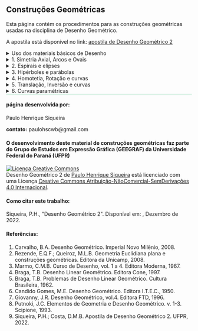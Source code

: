 <link rel="stylesheet" href="imagens/style.css">
<script type="text/x-mathjax-config">
  MathJax.Hub.Config({
    showProcessingMessages: false,
    tex2jax: { inlineMath: [['$','$'],['\\(','\\)']] }
  });
</script>
<script type="text/javascript" src="https://cdn.mathjax.org/mathjax/latest/MathJax.js?config=TeX-MML-AM_HTMLorMML"></script>

<h2 id="inicio">Construções Geométricas</h2>

<p>Esta página contém os procedimentos para as construções geométricas usadas na disciplina de Desenho Geométrico.</p>
<p>A apostila está disponível no link: <a href="basico/Apostila_DG2_2022.pdf" target="_blank">apostila de Desenho Geométrico 2</a></p>

<details><summary id="basico">Uso dos materiais básicos de Desenho</summary>
	<div class="embed-container">
		<iframe width="100%" src="https://www.youtube.com/embed/1_cC5J2Xwcw" frameborder="0" allow="accelerometer; clipboard-write; encrypted-media; gyroscope; picture-in-picture" allowfullscreen></iframe>
	</div>
	<p>Veja o passo a passo das construções básicas mostradas no vídeo:</p>
	<img src="basico/Cotadas_2020_0001.png" loading="lazy"/>
	<div class="combo"><details class="sub"><summary>&#x1f4cf; &#x1f4d0; Resolução</summary>
	<p> Vamos utilizar a régua e o compasso para resolver este exercício. Clique nos botões do passo a passo para fazer a construção na sua apostila.</p>
	  <ul class="slider">
		  <li>
			   <input type="radio" id="1" name="sl" checked>
			   <label for="1"></label>
			   <img src="basico/01_01_01.png" loading="lazy"/>
			   <figcaption>Com a ponta seca em <b>A</b>, desenhe um arco com raio maior do que a metade de <b>AB</b>.</figcaption>
		   </li>
		   <li>
			   <input type="radio" id="2" name="sl">
			   <label for="2"></label>
			   <img src="basico/01_01_02.png" loading="lazy"/>
			   <figcaption>Com a ponta seca em <b>B</b>, desenhe um arco com o mesmo raio usado no passo anterior.</figcaption>
		   </li>
		   <li>
			   <input type="radio" id="3" name="sl">
			   <label for="3"></label>
			   <img src="basico/01_01_03.png" loading="lazy"/>
			   <figcaption>Os pontos de interseção dos arcos são <b>P</b> e <b>Q</b>.</figcaption>
		   </li>
		   <li>
			   <input type="radio" id="4" name="sl">
			   <label for="4"></label>
			   <img src="basico/01_01_04.png" loading="lazy"/>
			   <figcaption>Desenhe a reta que passa pelos pontos de interseção dos arcos.</figcaption>
		   </li>
		   <li>
			   <input type="radio" id="5" name="sl">
			   <label for="5"></label>
			   <img src="basico/01_01_05.png" loading="lazy"/>
			   <figcaption>Pronto! A mediatriz do segmento <b>AB</b> está construída. Note que a figura <b>PAQB</b> é um losango e, portanto, suas diagonais são perpendiculares e se encontram no ponto médio das mesmas.</figcaption>
		   </li>
		</ul>
		<img src="basico/01_01_00.png" class="fundo" loading="lazy"/>
  </details></div>
  <p class="topop"><a href="#basico" class="topo">voltar ao topo</a></p>
  <img src="basico/Cotadas_2020_0002.png" loading="lazy"/>
  <div class="combo"><details class="sub"><summary>&#x1f4cf; &#x1f4d0; Resolução com esquadros</summary>
  <p>Podemos utilizar a régua e um dos esquadros ou a régua e o compasso para resolver este exercício. Primeiro, veja como é a construção com a régua e o esquadro de 45&deg;.</p>
  <ul class="slider">
      <li>
           <input type="radio" id="12" name="sl">
           <label for="12"></label>
           <img src="basico/02_01_01.png" loading="lazy"/>
           <figcaption>Alinhe um dos catetos do esquadro com a reta <b>r</b>.</figcaption>
       </li>
       <li>
           <input type="radio" id="13" name="sl">
           <label for="13"></label>
           <img src="basico/02_01_02.png" loading="lazy"/>
           <figcaption>Coloque a régua como apoio na hipotenusa do esquadro. A régua ficará fixa.</figcaption>
       </li>
       <li>
           <input type="radio" id="14" name="sl">
           <label for="14"></label>
           <img src="basico/02_01_03.png" loading="lazy"/>
           <figcaption>Deslize o esquadro até chegar na posição do ponto <b>P</b>. Lembre-se de não mover a régua.</figcaption>
       </li>
       <li>
           <input type="radio" id="15" name="sl">
           <label for="15"></label>
           <img src="basico/02_01_04.png" loading="lazy"/>
           <figcaption>Desenhe a reta que passa pelo ponto <b>P</b> com o cateto do esquadro.</figcaption>
       </li>
       <li>
           <input type="radio" id="16" name="sl">
           <label for="16"></label>
           <img src="basico/02_01_05.png" loading="lazy"/>
           <figcaption>Pronto! A reta paralela <b>s // r</b> está construída.</figcaption>
       </li>
    </ul>
    <img src="basico/02_01_00.png" class="fundo" loading="lazy"/>
  </details></div>
  <p class="topop"><a href="#basico" class="topo">voltar ao topo</a></p>
  <img src="basico/Cotadas_2020_0002a.png" loading="lazy"/>
  <div class="combo"><details class="sub"><summary>&#x1f4cf; &#x1f4d0; Resolução com esquadros</summary>
  <p> Vamos utilizar a régua e um dos esquadros para resolver este exercício. Clique nos botões do passo a passo para fazer a construção na sua apostila.</p>
  <ul class="slider">
      <li>
           <input type="radio" id="22" name="sl">
           <label for="22"></label>
           <img src="basico/02_02_01.png" loading="lazy"/>
           <figcaption>Alinhe um dos catetos do esquadro com a reta <b>r</b>.</figcaption>
       </li>
       <li>
           <input type="radio" id="23" name="sl">
           <label for="23"></label>
           <img src="basico/02_02_02.png" loading="lazy"/>
           <figcaption>Coloque a régua como apoio na hipotenusa do esquadro. A régua ficará fixa.</figcaption>
       </li>
       <li>
           <input type="radio" id="24" name="sl">
           <label for="24"></label>
           <img src="basico/02_02_03.png" loading="lazy"/>
           <figcaption>Deslize o esquadro até o cateto vertical chegar na posição do ponto <b>P</b>. Lembre-se de não mover a régua.</figcaption>
       </li>
       <li>
           <input type="radio" id="25" name="sl">
           <label for="25"></label>
           <img src="basico/02_02_04.png" loading="lazy"/>
           <figcaption>Desenhe a reta que passa pelo ponto <b>P</b>.</figcaption>
       </li>
       <li>
           <input type="radio" id="26" name="sl">
           <label for="26"></label>
           <img src="basico/02_02_05.png" loading="lazy"/>
           <figcaption>Pronto! A reta perpendicular <b>p</b> está construída.</figcaption>
       </li>
       <li>
           <input type="radio" id="27" name="sl">
           <label for="27"></label>
           <img src="basico/02_02_06.png" loading="lazy"/>
           <figcaption>Alinhe um dos catetos do esquadro com a reta <b>r</b>.</figcaption>
       </li>
       <li>
           <input type="radio" id="28" name="sl">
           <label for="28"></label>
           <img src="basico/02_02_07.png" loading="lazy"/>
           <figcaption>Coloque a régua como apoio na hipotenusa do esquadro. A régua ficará fixa.</figcaption>
       </li>
       <li>
           <input type="radio" id="29" name="sl">
           <label for="29"></label>
           <img src="basico/02_02_08.png" loading="lazy"/>
           <figcaption>Deslize o esquadro até o cateto vertical chegar na posição do ponto <b>P</b>. Lembre-se de não mover a régua.</figcaption>
       </li>
       <li>
           <input type="radio" id="30" name="sl">
           <label for="30"></label>
           <img src="basico/02_02_09.png" loading="lazy"/>
           <figcaption>Desenhe a reta que passa pelo ponto <b>P</b>.</figcaption>
       </li>
       <li>
           <input type="radio" id="31" name="sl">
           <label for="31"></label>
           <img src="basico/02_02_10.png" loading="lazy"/>
           <figcaption>Pronto! A reta perpendicular <b>p</b> está construída.</figcaption>
       </li>
    </ul>
    <img src="basico/02_02_00.png" class="fundo" loading="lazy"/>
  </details></div>
  <p class="topop"><a href="#basico" class="topo">voltar ao topo</a></p>
  <img src="basico/Cotadas_2020_0002b.png" loading="lazy"/>
  <div class="combo"><details class="sub"><summary>&#x1f4cf; &#x1f4d0; Resolução</summary>
  <p> Vamos utilizar a régua e o compasso para resolver este exercício. Clique nos botões do passo a passo para fazer a construção na sua apostila.</p>
  <ul class="slider">
      <li>
           <input type="radio" id="40" name="sl">
           <label for="40"></label>
           <img src="basico/02_03_01.png" loading="lazy"/>
           <figcaption>Com a ponta seca no vértice <b>O</b> do ângulo desenhe um arco obtendo os pontos <b>P</b> e <b>Q</b>, cada um em um lado do ângulo.</figcaption>
       </li>
       <li>
           <input type="radio" id="41" name="sl">
           <label for="41"></label>
           <img src="basico/02_03_02.png" loading="lazy"/>
           <figcaption>Com a ponta seca no ponto <b>P</b> desenhe um arco.</figcaption>
       </li>
	   <li>
           <input type="radio" id="41a" name="sl">
           <label for="41a"></label>
           <img src="basico/02_03_03.png" loading="lazy"/>
           <figcaption>Com a ponta seca em <b>Q</b> desenhe um arco com o mesmo raio do passo anterior, obtendo o ponto <b>R</b>.</figcaption>
       </li>
       <li>
           <input type="radio" id="42" name="sl">
           <label for="42"></label>
           <img src="basico/02_03_04.png" loading="lazy"/>
           <figcaption>Desenhe a reta <b>OR</b> que é a bissetriz do ângulo dado.</figcaption>
       </li>
       <li>
           <input type="radio" id="43" name="sl">
           <label for="43"></label>
           <img src="basico/02_03_05.png" loading="lazy"/>
           <figcaption>Note que construímos dois triângulos: um verde e outro laranja.</figcaption>
       </li>
       <li>
           <input type="radio" id="44" name="sl">
           <label for="44"></label>
           <img src="basico/02_03_06.png" loading="lazy"/>
           <figcaption>Esses triângulos são congruentes (iguais) e por isso os ângulos <b>&alpha;</b> e <b>&beta;</b> são também congruentes.</figcaption>
       </li>
    </ul>
    <img src="basico/02_03_00.png" class="fundo" loading="lazy"/>
  </details></div>
  <p class="topop"><a href="#basico" class="topo">voltar ao topo</a></p>
</details>

<details><summary id="modulo1">1. Simetria Axial, Arcos e Ovais</summary>
  <p>Material da página 1 até a página 11.</p>
   <img src="modulo1/apostila_nova_2022b-01.png" loading="lazy"/>
   <div class="combo"><details class="sub"><summary>&#x1f4d1; Propriedades</summary>
	<p>Dados os pontos <b>A</b>, <b>B</b> e <b>C</b>, os simétricos destes pontos são obtidos da seguinte maneira:</p>
	  <ul class="slider">
		  <li>
			   <input type="radio" id="001" name="sl" checked>
			   <label for="001"></label>
			   <img src="modulo1/01_01_01.png" loading="lazy"/>
			   <figcaption>Construímos as retas perpendiculares ao eixo <b>e</b> que passam pelos pontos <b>A</b>, <b>B</b> e <b>C</b>.</figcaption>
		   </li>
		   <li>
			   <input type="radio" id="002" name="sl">
			   <label for="002"></label>
			   <img src="modulo1/01_01_02.png" loading="lazy"/>
			   <figcaption>Depois, basta definir os homólogos <b>A'</b>, <b>B'</b> e <b>C'</b> pertencentes às respectivas perpendiculares e equidistantes ao eixo, ou seja, <b>AM<sub>A</sub> = A'M<sub>A</sub></b>, <b>BM<sub>B</sub> = B'M<sub>B</sub></b> e <b>CM<sub>C</sub> = C'M<sub>C</sub></b>.</figcaption>
		   </li>
		</ul>
		<img src="modulo1/01_01_00.png" class="fundo" loading="lazy"/>
  </details></div>
  <img src="modulo1/apostila_nova_2022b-01a.png" loading="lazy"/>
  <div class="combo"><details class="sub"><summary>&#x1f4cf; &#x1f4d0; Resolução</summary>
	<p>Em um triângulo, a bissetriz de um ângulo serve como eixo de simetria para os pontos dos lados adjacentes a este ângulo.</p>
	  <ul class="slider">
		  <li>
			   <input type="radio" id="003" name="sl" checked>
			   <label for="003"></label>
			   <img src="modulo1/01_02_01.png" loading="lazy"/>
			   <figcaption>A reta <b>r</b> é um eixo de simetria dos pontos <b>P</b> e <b>P'</b>. Logo, podemos construir uma reta perpendicular a <b>r</b> que passa por <b>P</b>.</figcaption>
		   </li>
		   <li>
			   <input type="radio" id="004" name="sl">
			   <label for="004"></label>
			   <img src="modulo1/01_02_02.png" loading="lazy"/>
			   <figcaption>Alinhando um catedo do esquadro de 45&deg; com a reta <b>r</b> e deixando o outro esquadro ou a régua como apoio na hipotenusa, podemos deslizar o esquadro de 45&deg; para construir com o outro cateto a reta perpendicular a <b>r</b>.</figcaption>
		   </li>
		   <li>
			   <input type="radio" id="005" name="sl">
			   <label for="005"></label>
			   <img src="modulo1/01_02_03.png" loading="lazy"/>
			   <figcaption>Depois, basta construir com o compasso os segmentos congruentes das distâncias de <b>P</b>...</figcaption>
		   </li>
		   <li>
			   <input type="radio" id="006" name="sl">
			   <label for="006"></label>
			   <img src="modulo1/01_02_04.png" loading="lazy"/>
			   <figcaption>... e de <b>P'</b> à reta <b>r</b>.</figcaption>
		   </li>
		   <li>
			   <input type="radio" id="007" name="sl">
			   <label for="007"></label>
			   <img src="modulo1/01_02_05.png" loading="lazy"/>
			   <figcaption>Unindo os pontos <b>A</b> e <b>P'</b>, encontramos <b>B</b> na interseção com a reta <b>r</b>.</figcaption>
		   </li>
		   <li>
			   <input type="radio" id="008" name="sl">
			   <label for="008"></label>
			   <img src="modulo1/01_02_06.png" loading="lazy"/>
			   <figcaption>Como o triângulo isósceles tem base <b>BC</b>, temos que <b>AB = AC</b>. Usando o compasso com a ponta seca em <b>A</b> e raio <b>AB</b>...</figcaption>
		   </li>
		   <li>
			   <input type="radio" id="009" name="sl">
			   <label for="009"></label>
			   <img src="modulo1/01_02_07.png" loading="lazy"/>
			   <figcaption>... encontramos o vértice <b>C</b> na reta suporte <b>BP</b>.</figcaption>
		   </li>
		</ul>
		<img src="modulo1/01_02_00.png" class="fundo" loading="lazy"/>
  </details></div>
   <p class="topop"><a href="#modulo1" class="topo">voltar ao topo</a></p>
   <img src="modulo1/apostila_nova_2022b-02.png" loading="lazy"/>
   <div class="combo"><details class="sub"><summary>&#x1f4cf; &#x1f4d0; Resolução</summary>
	<p>Em um triângulo, a bissetriz de um ângulo serve como eixo de simetria para os pontos dos lados adjacentes a este ângulo.</p>
	  <ul class="slider">
		  <li>
			   <input type="radio" id="010" name="sl" checked>
			   <label for="010"></label>
			   <img src="modulo1/02_01_01.png" loading="lazy"/>
			   <figcaption>A reta <b>s</b> é um eixo de simetria dos pontos <b>P</b> e <b>P'</b> que pertencem aos lados <b>AB</b> e <b>AC</b>.</figcaption>
		   </li>
		   <li>
			   <input type="radio" id="011" name="sl">
			   <label for="011"></label>
			   <img src="modulo1/02_01_02.png" loading="lazy"/>
			   <figcaption>A reta <b>s</b> é também um eixo de simetria dos pontos <b>Q</b> e <b>Q'</b> que pertencem aos lados <b>AC</b> e <b>AB</b>.</figcaption>
		   </li>
		   <li>
			   <input type="radio" id="012" name="sl">
			   <label for="012"></label>
			   <img src="modulo1/02_01_03.png" loading="lazy"/>
			   <figcaption>Determinando as retas <b>PQ'</b> e <b>P'Q</b>, encontramos os vértices do triângulo nas retas <b>r</b> e <b>s</b>.</figcaption>
		   </li>
		</ul>
		<img src="modulo1/02_01_00.png" class="fundo" loading="lazy"/>
  </details></div>
   <img src="modulo1/apostila_nova_2022b-02a.png" loading="lazy"/>
   <div class="combo"><details class="sub"><summary>&#x1f4cf; &#x1f4d0; Resolução</summary>
	<p>Em um triângulo, a bissetriz de um ângulo serve como eixo de simetria para os pontos dos lados adjacentes a este ângulo.</p>
	  <ul class="slider">
		  <li>
			   <input type="radio" id="013" name="sl" checked>
			   <label for="013"></label>
			   <img src="modulo1/02_02_01.png" loading="lazy"/>
			   <figcaption>A reta <b>r</b> é um eixo de simetria dos pontos <b>P</b> e <b>P'</b> que pertencem aos lados <b>AB</b> e <b>BC</b>. Se construirmos um arco de circunferência com centro em um ponto <b>B<sub>1</sub></b> sobre <b>r</b>, que passe por <b>P</b>...</figcaption>
		   </li>
		   <li>
			   <input type="radio" id="014" name="sl">
			   <label for="014"></label>
			   <img src="modulo1/02_02_02.png" loading="lazy"/>
			   <figcaption>... e outro arco com centro em um ponto <b>B<sub>2</sub></b> sobre <b>r</b>, que passe por <b>P</b>, encontramos <b>P'</b> simétrico de <b>P</b> em relação a <b>r</b> (pois os triângulos <b>&#9651;PB<sub>1</sub>B<sub>2</sub></b> e <b>&#9651;P'B<sub>1</sub>B<sub>2</sub></b> são congruentes).</figcaption>
		   </li>
		   <li>
			   <input type="radio" id="015" name="sl">
			   <label for="015"></label>
			   <img src="modulo1/02_02_03.png" loading="lazy"/>
			   <figcaption>Construindo da mesma forma, o arco de circunferência com centro em um ponto qualquer <b>A<sub>1</sub></b> de <b>s</b> e raio <b>QA<sub>1</sub></b>...</figcaption>
		   </li>
		   <li>
			   <input type="radio" id="016" name="sl" checked>
			   <label for="016"></label>
			   <img src="modulo1/02_02_04.png" loading="lazy"/>
			   <figcaption>... e o arco de centro em <b>A<sub>2</sub></b> de <b>s</b> com raio <b>QA<sub>2</sub></b> encontramos o simétrico de <b>Q</b> em relação a <b>s</b>.</figcaption>
		   </li>
		   <li>
			   <input type="radio" id="017" name="sl">
			   <label for="017"></label>
			   <img src="modulo1/02_02_05.png" loading="lazy"/>
			   <figcaption>A reta <b>PQ'</b> determina os vértices <b>A</b> e <b>B</b> nas retas <b>r</b> e <b>s</b>.</figcaption>
		   </li>
		   <li>
			   <input type="radio" id="018" name="sl">
			   <label for="018"></label>
			   <img src="modulo1/02_02_06.png" loading="lazy"/>
			   <figcaption>As retas <b>AQ</b> e <b>BP'</b> determinam o vértice <b>C</b>.</figcaption>
		   </li>
		</ul>
		<img src="modulo1/02_02_00.png" class="fundo" loading="lazy"/>
  </details></div>
   <img src="modulo1/apostila_nova_2022b-02b.png" loading="lazy"/>
   <div class="combo" id="atv12">&#x1f4cf; &#x1f4d0; <span class="atv1">Exercício proposto 1.1</span></div>
   <p class="topop"><a href="#modulo1" class="topo">voltar ao topo</a></p>
   <img src="modulo1/apostila_nova_2022b-03.png" loading="lazy"/>
   <div class="combo"><details class="sub"><summary>&#x1f4cf; &#x1f4d0; Resolução</summary>
	<p>Em um triângulo isósceles, a mediatriz da base serve como eixo de simetria para os pontos das laterais deste triângulo.</p>
	  <ul class="slider">
		  <li>
			   <input type="radio" id="019" name="sl" checked>
			   <label for="019"></label>
			   <img src="modulo1/03_01_01.png" loading="lazy"/>
			   <figcaption>A reta <b>r</b> é um eixo de simetria dos pontos <b>P</b> e <b>P'</b> que pertencem aos lados <b>AB</b> e <b>AC</b>. Construa o simétrico de <b>P</b> em relação à reta <b>r</b>.</figcaption>
		   </li>
		   <li>
			   <input type="radio" id="020" name="sl">
			   <label for="020"></label>
			   <img src="modulo1/03_01_02.png" loading="lazy"/>
			   <figcaption>A reta <b>r</b> é também um eixo de simetria dos pontos <b>Q</b> e <b>Q'</b> que pertencem aos lados <b>AC</b> e <b>AB</b>. Construa o simétrico de <b>Q</b> em relação à reta <b>r</b>.</figcaption>
		   </li>
		   <li>
			   <input type="radio" id="021" name="sl">
			   <label for="021"></label>
			   <img src="modulo1/03_01_03.png" loading="lazy"/>
			   <figcaption>Vamos encontrar a metade da medida da base construindo a mediatriz de <b>BC</b>.</figcaption>
		   </li>
		   <li>
			   <input type="radio" id="022" name="sl" checked>
			   <label for="022"></label>
			   <img src="modulo1/03_01_04.png" loading="lazy"/>
			   <figcaption>Escolhendo um ponto qualquer <b>R</b> da reta <b>r</b>, construa os segmentos <b>RB'</b> e <b>RC'</b> perpendiculares a <b>r</b> com medidas iguais a $\mathsf{BC \over 2}$.</figcaption>
		   </li>
		   <li>
			   <input type="radio" id="023" name="sl">
			   <label for="023"></label>
			   <img src="modulo1/03_01_05.png" loading="lazy"/>
			   <figcaption>Os pontos <b>B</b> e <b>C</b> pertencem às retas <b>AQ'</b> e <b>AP'</b>.</figcaption>
		   </li>
		   <li>
			   <input type="radio" id="024" name="sl">
			   <label for="024"></label>
			   <img src="modulo1/03_01_06.png" loading="lazy"/>
			   <figcaption>Outro lugar geométrico dos pontos <b>B</b> e <b>C</b> é o par de retas paralelas à reta <b>r</b> que passam por <b>B'</b> e <b>C'</b>.</figcaption>
		   </li>
		</ul>
		<img src="modulo1/03_01_00.png" class="fundo" loading="lazy"/>
  </details></div>
   <img src="modulo1/apostila_nova_2022b-03a.png" loading="lazy"/>
   <div class="combo"><details class="sub"><summary>&#x1f4cf; &#x1f4d0; Resolução</summary>
	<p>Neste problema, vamos usar o conceito da menor distância entre dois pontos de um plano.</p>
	  <ul class="slider">
		  <li>
			   <input type="radio" id="025" name="sl" checked>
			   <label for="025"></label>
			   <img src="modulo1/03_02_01.png" loading="lazy"/>
			   <figcaption>Quando <b>A</b> e <b>B</b> estão em semi-planos opostos em relação à reta <b>r</b>, basta encontrar a menor distância entre <b>A</b> e <b>B</b> definida pelo segmento de reta <b>AB</b>.</figcaption>
		   </li>
		   <li>
			   <input type="radio" id="026" name="sl">
			   <label for="026"></label>
			   <img src="modulo1/03_02_02.png" loading="lazy"/>
			   <figcaption>Usando o conceito anterior, se construirmos o simétrico de um dos pontos (<b>B</b>) em relação à reta <b>r</b>, a menor distância entre o outro ponto (<b>A</b>) e o simétrico encontrado (<b>B'</b>) será o segmento de reta (<b>AB'</b>).</figcaption>
		   </li>
		   <li>
			   <input type="radio" id="027" name="sl">
			   <label for="027"></label>
			   <img src="modulo1/03_02_03.png" loading="lazy"/>
			   <figcaption>Logo, temos que <b>BX = B'X</b>, e a trajetória mínima será <b>AX + XB</b>.</figcaption>
		   </li>
		</ul>
		<img src="modulo1/03_02_00.png" class="fundo" loading="lazy"/>
  </details></div>
   <p class="topop"><a href="#modulo1" class="topo">voltar ao topo</a></p>
   <img src="modulo1/apostila_nova_2022b-04.png" loading="lazy"/>
   <div class="combo"><details class="sub"><summary>&#x1f4cf; &#x1f4d0; Resolução</summary>
	<p>Neste problema, vamos usar o conceito dos ângulos de incidência e reflexão nas tabelas da mesa de bilhar.</p>
	  <ul class="slider">
		  <li>
			   <input type="radio" id="028" name="sl" checked>
			   <label for="028"></label>
			   <img src="modulo1/04_01_01.png" loading="lazy"/>
			   <figcaption>Se construirmos o simétrico de <b>Q</b> em relação à ultima tabela <b>BC</b>, teremos o ângulo de incidência igual ao ângulo de reflexão nesta tabela.</figcaption>
		   </li>
		   <li>
			   <input type="radio" id="029" name="sl">
			   <label for="029"></label>
			   <img src="modulo1/04_01_02.png" loading="lazy"/>
			   <figcaption>Usando o mesmo raciocínio, se construirmos o simétrico de <b>Q'</b> em relação à primeira tabela <b>AB</b>, teremos o ângulo de incidência igual ao ângulo de reflexão nesta tabela.</figcaption>
		   </li>
		   <li>
			   <input type="radio" id="030" name="sl">
			   <label for="030"></label>
			   <img src="modulo1/04_01_03.png" loading="lazy"/>
			   <figcaption>Unindo os pontos <b>P</b> e <b>Q''</b>, temos o ponto <b>X<sub>1</sub></b> da trajetória que a bola fará ao sair da posição <b>P</b> com tabela <b>AB</b>.</figcaption>
		   </li>
		   <li>
			   <input type="radio" id="031" name="sl">
			   <label for="031"></label>
			   <img src="modulo1/04_01_04.png" loading="lazy"/>
			   <figcaption>Unindo os pontos <b>X<sub>1</sub></b> com <b>Q'</b> temos o ponto <b>X<sub>2</sub></b> da trajetória que a bola fará ao sair da posição <b>X<sub>1</sub></b> com tabela <b>BC</b>. Como o ângulo de incidência é igual ao ângulo de reflexão de cada tabela, a bola que estava na posição <b>P</b> atinge a bola que está na posição <b>Q</b> depois de fazer as tabelas <b>AB</b> e <b>BC</b> solicitadas.</figcaption>
		   </li>
		</ul>
		<img src="modulo1/04_01_00.png" class="fundo" loading="lazy"/>
  </details></div>
   <img src="modulo1/apostila_nova_2022b-04a.png" loading="lazy"/>
   <div class="combo" id="atv12">&#x1f4cf; &#x1f4d0; <span class="atv1">Exercício proposto 1.2</span></div>
   <p class="topop"><a href="#modulo1" class="topo">voltar ao topo</a></p>
   <img src="modulo1/apostila_nova_2022b-05.png" loading="lazy"/>
   <div class="combo"><details class="sub"><summary>&#x1f4cf; &#x1f4d0; Solução</summary>
	<p>Usando o conceito de distância mínima entre dois pontos, podemos encontrar os simétricos dos vértices <b>A</b> e <b>B</b> em relação aos lados do ângulo.</p>
	<img src="modulo1/05_01_01.png" loading="lazy"/>
	<figcaption>Desta forma, temos que as distâncias <b>BD</b> e <b>AC</b> são mínimas. Logo, o quadrilátero <b>ABCD</b> tem perímetro mínimo.</figcaption>
  </details></div>
   <img src="modulo1/apostila_nova_2022b-05a.png" loading="lazy"/>
   <div class="combo"><details class="sub"><summary>&#x1f4cf; &#x1f4d0; Solução</summary>
	<p>Usando o conceito de distância mínima entre dois pontos, podemos encontrar os simétricos do vértice <b>A</b> em relação aos lados do ângulo.</p>
	<img src="modulo1/05_02_01.png" loading="lazy"/>
	<figcaption>Desta forma, temos que as distâncias <b>AB</b> e <b>AC</b> são mínimas. Logo, o triângulo <b>ABC</b> tem perímetro mínimo.</figcaption>
  </details></div>
   <img src="modulo1/apostila_nova_2022b-05b.png" loading="lazy"/>
   <div class="combo"><details class="sub"><summary>&#x1f4cf; &#x1f4d0; Solução</summary>
	<p>Usando o conceito de ângulos de incidência e reflexão, podemos encontrar os simétricos do foco <b>F</b> e do objeto <b>O</b> em relação aos espelhos planos <b>r</b> e <b>s</b>.</p>
	<img src="modulo1/05_03_01.png" loading="lazy"/>
	<figcaption>Desta forma, temos que a trajetória da fonte de luz saindo de <b>F</b>, atingindo o espelho <b>r</b> em <b>X<sub>2</sub></b>, depois atingindo o espelho <b>s</b> em <b>X<sub>1</sub></b> para finalmente atingir o objeto em <b>O</b>.</figcaption>
  </details></div>
   <p class="topop"><a href="#modulo1" class="topo">voltar ao topo</a></p>
   <img src="modulo1/apostila_nova_2022b-06.png" loading="lazy"/>
   <div class="combo"><details class="sub"><summary>&#x1f4d1; Propriedades</summary>
	<p>Considere o arco de ferradura mostrado nesta página. Vamos analisar quais são os elementos de um arco arquitetônico.</p>
	  <ul class="slider">
		  <li>
			   <input type="radio" id="032" name="sl" checked>
			   <label for="032"></label>
			   <img src="modulo1/06_01_01.png" loading="lazy"/>
			   <figcaption>Os pontos <b>A</b> e <b>B</b> definem o começo do arco e são chamados de pontos de nascença.</figcaption>
		   </li>
		   <li>
			   <input type="radio" id="033" name="sl">
			   <label for="033"></label>
			   <img src="modulo1/06_01_02.png" loading="lazy"/>
			   <figcaption>A distância entre os pontos de nascença <b>AB</b> é chamada de vão ou abertura do arco. O segmento <b>AB</b> pode ser considerado também como a base do arco.</figcaption>
		   </li>
		   <li>
			   <input type="radio" id="034" name="sl">
			   <label for="034"></label>
			   <img src="modulo1/06_01_03.png" loading="lazy"/>
			   <figcaption>A distância entre o ponto mais alto do arco e a base é chamada de flecha do arco.</figcaption>
		   </li>
		   <li>
			   <input type="radio" id="035" name="sl">
			   <label for="035"></label>
			   <img src="modulo1/06_01_04.png" loading="lazy"/>
			   <figcaption>As semi-retas perpendiculares ao vão, que geralmente passam pelas extremidades deste segmento, são chamadas de suportes do arco. São as semi-retas que sustentam o arco arquitetônico.</figcaption>
		   </li>
		</ul>
		<img src="modulo1/06_01_00.png" class="fundo" loading="lazy"/>
  </details></div>
   <img src="modulo1/apostila_nova_2022b-06a.png" loading="lazy"/>
   <div class="combo"><details class="sub"><summary>&#x1f4cf; &#x1f4d0; Resolução: 1&ordf; parte</summary>
	<p>O arco pleno tem o centro na metade do vão.</p>
	  <ul class="slider">
		  <li>
			   <input type="radio" id="036" name="sl" checked>
			   <label for="036"></label>
			   <img src="modulo1/06_02_01.png" loading="lazy"/>
			   <figcaption>Vamos construir a mediatriz do vão <b>AB</b>. Usando um arco de abertura maior do que a metade do vão, com centro em <b>A</b>...</figcaption>
		   </li>
		   <li>
			   <input type="radio" id="037" name="sl">
			   <label for="037"></label>
			   <img src="modulo1/06_02_02.png" loading="lazy"/>
			   <figcaption>... e outro arco de mesmo raio com centro em <b>B</b>...</figcaption>
		   </li>
		   <li>
			   <input type="radio" id="038" name="sl">
			   <label for="038"></label>
			   <img src="modulo1/06_02_03.png" loading="lazy"/>
			   <figcaption>... definimos a <b>med<sub>AB</sub></b> e o centro <b>C</b> do arco pleno.</figcaption>
		   </li>
		   <li>
			   <input type="radio" id="039" name="sl">
			   <label for="039"></label>
			   <img src="modulo1/06_02_04.png" loading="lazy"/>
			   <figcaption>Alinhando um cateto de um dos esquadros com o vão e apoiando a hipotenusa com outro esquadro ou com a régua, podemos deslizar o esquadro alinhado...</figcaption>
		   </li>
		   <li>
			   <input type="radio" id="040" name="sl">
			   <label for="040"></label>
			   <img src="modulo1/06_02_05.png" loading="lazy"/>
			   <figcaption>... até passar pela extremidade <b>B</b> do vão, definindo um dos suportes. Construindo o arco de centro em <b>C</b> e raio <b>CA = CB</b>, temos o arco pleno...</figcaption>
		   </li>
		   <li>
			   <input type="radio" id="041" name="sl">
			   <label for="041"></label>
			   <img src="modulo1/06_02_06.png" loading="lazy"/>
			   <figcaption>.. e deslizando o esquadro até passar pela extremidade <b>A</b> do vão, encontramos o outro suporte do arco.</figcaption>
		   </li>
		   <li>
			   <input type="radio" id="042" name="sl">
			   <label for="042"></label>
			   <img src="modulo1/06_02_07.png" loading="lazy"/>
			   <figcaption>Este é o arco pleno, um dos mais simples de construir.</figcaption>
		   </li>
		</ul>
		<img src="modulo1/06_02_00.png" class="fundo" loading="lazy"/>
  </details>
  <details class="sub"><summary>&#x1f4cf; &#x1f4d0; Resolução: 2&ordf; parte</summary>
	<p>Agora vamos construir o arco abatido, com o uso de 3 centros. A flecha está definida pelo segmento <b>CD</b>, que contém o ponto mais alto deste arco.</p>
	  <ul class="slider">
		  <li>
			   <input type="radio" id="043" name="sl" checked>
			   <label for="043"></label>
			   <img src="modulo1/06_03_01.png" loading="lazy"/>
			   <figcaption>Com o compasso, vamos usar a medida da flecha <b>CD</b>.</figcaption>
		   </li>
		   <li>
			   <input type="radio" id="044" name="sl">
			   <label for="044"></label>
			   <img src="modulo1/06_03_02.png" loading="lazy"/>
			   <figcaption>Construa a semi-circunferência com centro em <b>C</b> e raio igual à flecha <b>CD</b>, determinando no vão os pontos <b>E</b> e <b>F</b>.</figcaption>
		   </li>
		   <li>
			   <input type="radio" id="046" name="sl">
			   <label for="046"></label>
			   <img src="modulo1/06_03_04.png" loading="lazy"/>
			   <figcaption>Com o compasso, construa os segmentos <b>DG = AE = BF</b> e <b>DH = AE = BF</b> nos segmentos <b>AD</b> e <b>BD</b>.</figcaption>
		   </li>
		   <li>
			   <input type="radio" id="048" name="sl">
			   <label for="048"></label>
			   <img src="modulo1/06_03_06.png" loading="lazy"/>
			   <figcaption>Encontre as mediatrizes dos segmentos <b>AG</b> e <b>BH</b> e o ponto de interseção <b>I</b> destas mediatrizes: este é um dos centros do arco abatido.</figcaption>
		   </li>
		   <li>
			   <input type="radio" id="049" name="sl">
			   <label for="049"></label>
			   <img src="modulo1/06_03_07.png" loading="lazy"/>
			   <figcaption>Com centro em <b>I</b> e raio <b>ID</b> a primeira parte do arco que começa na mediatriz de <b>AG</b> e termina na mediatriz de <b>BH</b>.</figcaption>
		   </li>
		   <li>
			   <input type="radio" id="050" name="sl">
			   <label for="050"></label>
			   <img src="modulo1/06_03_08.png" loading="lazy"/>
			   <figcaption>Os outros centros são <b>K</b> e <b>J</b>: as outras partes do arco abatido têm raios <b>AJ</b> e <b>BK</b>. Para finalizar o arco, alinhamos um dos esquadros para construir as semi-retas perpendiculares ao vão <b>AB</b>...</figcaption>
		   </li>
		   <li>
			   <input type="radio" id="051" name="sl">
			   <label for="051"></label>
			   <img src="modulo1/06_03_09.png" loading="lazy"/>
			   <figcaption>... que passam por <b>B</b>...</figcaption>
		   </li>
		   <li>
			   <input type="radio" id="052" name="sl">
			   <label for="052"></label>
			   <img src="modulo1/06_03_10.png" loading="lazy"/>
			   <figcaption>... e pelo ponto <b>A</b>.</figcaption>
		   </li>
		   <li>
			   <input type="radio" id="053" name="sl">
			   <label for="053"></label>
			   <img src="modulo1/06_03_11.png" loading="lazy"/>
			   <figcaption>Este é um arco abatido com 3 centros: <b>I</b>, <b>J</b> e <b>K</b>.</figcaption>
		   </li>
		</ul>
		<img src="modulo1/06_03_00.png" class="fundo" loading="lazy"/>
  </details></div>
   <img src="modulo1/apostila_nova_2022b-06b.png" loading="lazy"/>
   <div class="combo" id="atv12">&#x1f4cf; &#x1f4d0; <span class="atv1">Exercício proposto 1.3</span></div>
   <p class="topop"><a href="#modulo1" class="topo">voltar ao topo</a></p>
   <img src="modulo1/apostila_nova_2022b-07.png" loading="lazy"/>
   <div class="combo"><details class="sub"><summary>&#x1f4cf; &#x1f4d0; Solução</summary>
	<p>Quando a medida da flecha não for considerada, podemos definir a mediatriz do vão <b>AB</b> como eixo de simetria e escolher um centro <b>E</b> qualquer da mediatriz.</p>
	<img src="modulo1/07_01_01.png" loading="lazy"/>
	<figcaption>Definindo o centro <b>D</b> qualquer sobre o vão, temos o terceiro centro <b>D'</b> simétrico de <b>D</b> em relação à mediatriz. As retas <b>ED</b> e <b>ED'</b> são usadas como limites para os três arcos que formam o arco abatido de flecha com medida .</figcaption>
  </details></div>
  <img src="modulo1/apostila_nova_2022b-07a.png" loading="lazy"/>
   <div class="combo"><details class="sub"><summary>&#x1f4cf; &#x1f4d0; Resolução</summary>
	<p>Vamos começar construindo os centros do arco maior com um retângulo de lados iguais ao vão <b>AB</b> e a flecha <b>CD</b>.</p>
	  <ul class="slider">
		  <li>
			   <input type="radio" id="054" name="sl" checked>
			   <label for="054"></label>
			   <img src="modulo1/07_02_01.png" loading="lazy"/>
			   <figcaption>Alinhe a hipotenusa de um dos esquadros com o vão <b>AB</b>, deixando o cateto apoiado com o outro esquadro.</figcaption>
		   </li>
		   <li>
			   <input type="radio" id="055" name="sl">
			   <label for="055"></label>
			   <img src="modulo1/07_02_02.png" loading="lazy"/>
			   <figcaption>Deslize o esquadro alinhado, construindo a reta paralela ao vão que passa por <b>D</b>.</figcaption>
		   </li>
		   <li>
			   <input type="radio" id="056" name="sl">
			   <label for="056"></label>
			   <img src="modulo1/07_02_03.png" loading="lazy"/>
			   <figcaption>Construa da mesma forma as paralelas à flecha <b>CD</b> que passam pelas extremidades do vão <b>A</b> e <b>B</b>. Temos o retângulo <b>AEFB</b>.</figcaption>
		   </li>
		   <li>
			   <input type="radio" id="058" name="sl">
			   <label for="058"></label>
			   <img src="modulo1/07_02_04.png" loading="lazy"/>
			   <figcaption>Construa as bissetrizes dos ângulos <b>DÂE</b> e <b>ADE</b>, definindo o incentro <b>G</b> do <b>&#9651;ADE</b>.</figcaption>
		   </li>
		   <li>
			   <input type="radio" id="059" name="sl">
			   <label for="059"></label>
			   <img src="modulo1/07_02_05.png" loading="lazy"/>
			   <figcaption>A reta <b>HG &perp; AD</b> define os centros <b>I</b> e <b>H</b> do arco abatido maior.</figcaption>
		   </li>
		   <li>
			   <input type="radio" id="060" name="sl">
			   <label for="060"></label>
			   <img src="modulo1/07_02_06.png" loading="lazy"/>
			   <figcaption>Construa os segmentos sobre o vão do arco: <b>CJ = AI = CK = BL</b>. Note que os pontos <b>I</b> e <b>L</b> são simétricos em relação à flecha <b>CD</b>. O mesmo acontece com os pontos <b>J</b> e <b>K</b>.</figcaption>
		   </li>
		   <li>
			   <input type="radio" id="061" name="sl">
			   <label for="061"></label>
			   <img src="modulo1/07_02_07.png" loading="lazy"/>
			   <figcaption>Os centros <b>I</b> e <b>L</b> definem as duas partes simétricas do arco maior até as retas <b>HG</b> e <b>HL</b>.</figcaption>
		   </li>
		   <li>
			   <input type="radio" id="062" name="sl">
			   <label for="062"></label>
			   <img src="modulo1/07_02_08.png" loading="lazy"/>
			   <figcaption>A parte mais alta do arco maior tem centro em<b>H</b> e raio <b>HD</b>.</figcaption>
		   </li>
		   <li>
			   <input type="radio" id="063" name="sl">
			   <label for="063"></label>
			   <img src="modulo1/07_02_09.png" loading="lazy"/>
			   <figcaption>Unindo os pontos <b>G</b> e <b>M</b> temos a reta que limita os arcos menores. Logo, podemos construir os arcos com centros em <b>J</b> e <b>K</b> e raios iguais a <b>CJ</b> até a reta <b>GM</b>.</figcaption>
		   </li>
		   <li>
			   <input type="radio" id="064" name="sl">
			   <label for="064"></label>
			   <img src="modulo1/07_02_10.png" loading="lazy"/>
			   <figcaption>Agora precisamos encontrar os centros dos arcos abatidos menores. As retas <b>NJ</b> e <b>OK</b> intersectam as retas <b>HG</b> e <b>HL</b> nos centros <b>P</b> e <b>Q</b>.</figcaption>
		   </li>
		   <li>
			   <input type="radio" id="065" name="sl">
			   <label for="065"></label>
			   <img src="modulo1/07_02_11.png" loading="lazy"/>
			   <figcaption>Construindo os arcos de centros <b>P</b> e <b>Q</b> e os suportes, temos o arco abatido conjugado em dois arcos abatidos menores.</figcaption>
		   </li>
		</ul>
		<img src="modulo1/07_02_00.png" class="fundo" loading="lazy"/>
  </details></div>  
   <img src="modulo1/apostila_nova_2022b-07b.png" loading="lazy"/>
   <div class="combo"><details class="sub"><summary>&#x1f4cf; &#x1f4d0; Resolução</summary>
	<p>Vamos o arco ogival de duas formas: considerando a flecha com tamanho fixo e com a flecha dependente da medida do vão <b>AB</b>.</p>
	  <ul class="slider">
		  <li>
			   <input type="radio" id="066" name="sl" checked>
			   <label for="066"></label>
			   <img src="modulo1/07_03_01.png" loading="lazy"/>
			   <figcaption>Neste primeiro caso, vamos considerar a flecha com a medida que depende da medida do vão <b>AB</b>. Construa o arco de circunferência com a medida do raio igual a <b>AB</b>.</figcaption>
		   </li>
		   <li>
			   <input type="radio" id="067" name="sl">
			   <label for="067"></label>
			   <img src="modulo1/07_03_02.png" loading="lazy"/>
			   <figcaption>Fazendo o mesmo no ponto <b>B</b>, temos um arco ogival.</figcaption>
		   </li>
		   <li>
			   <input type="radio" id="068" name="sl">
			   <label for="068"></label>
			   <img src="modulo1/07_03_03.png" loading="lazy"/>
			   <figcaption>Considerando a medida fixa da flecha <b>CD</b>, vamos encontrar o centro do arco que passa por <b>B</b> e <b>D</b> usando a mediatriz de <b>BD</b>. O ponto <b>E</b> pertencente ao prolongamento do vão é o centro do primeiro arco.</figcaption>
		   </li>
		   <li>
			   <input type="radio" id="069" name="sl">
			   <label for="069"></label>
			   <img src="modulo1/07_03_04.png" loading="lazy"/>
			   <figcaption>O ponto <b>F</b>, centro do segundo arco, está na interseção da mediatriz de <b>AD</b> com o prolongamento do vão <b>AB</b>.</figcaption>
		   </li>
		   <li>
			   <input type="radio" id="070" name="sl">
			   <label for="070"></label>
			   <img src="modulo1/07_03_05.png" loading="lazy"/>
			   <figcaption>Construa o primeiro arco, com centro em <b>E</b> e raio com medida <b>EB</b>.</figcaption>
		   </li>
		   <li>
			   <input type="radio" id="071" name="sl">
			   <label for="071"></label>
			   <img src="modulo1/07_03_06.png" loading="lazy"/>
			   <figcaption>O segundo arco tem centro <b>F</b> e raio com medida <b>AF</b>.</figcaption>
		   </li>
		</ul>
		<img src="modulo1/07_03_00.png" class="fundo" loading="lazy"/>
  </details></div>  
   <p class="topop"><a href="#modulo1" class="topo">voltar ao topo</a></p>
   <img src="modulo1/apostila_nova_2022b-08.png" loading="lazy"/>
   <p class="topop"><a href="#modulo1" class="topo">voltar ao topo</a></p>
   <img src="modulo1/apostila_nova_2022b-09.png" loading="lazy"/>
   <p class="topop"><a href="#modulo1" class="topo">voltar ao topo</a></p>
   <img src="modulo1/apostila_nova_2022b-10.png" loading="lazy"/>
   <p class="topop"><a href="#modulo1" class="topo">voltar ao topo</a></p>
   <img src="modulo1/apostila_nova_2022b-11.png" loading="lazy"/>
   <p class="topop"><a href="#modulo1" class="topo">voltar ao topo</a></p>
</details>

<details><summary id="modulo2">2. Espirais e elipses</summary>
  <p>Material da página 12 até a página 25.</p>
   <img src="modulo2/apostila_nova_2022b-12.png" loading="lazy"/>
   <p class="topop"><a href="#modulo2" class="topo">voltar ao topo</a></p>
   <img src="modulo2/apostila_nova_2022b-13.png" loading="lazy"/>
   <p class="topop"><a href="#modulo2" class="topo">voltar ao topo</a></p>
   <img src="modulo2/apostila_nova_2022b-14.png" loading="lazy"/>
   <p class="topop"><a href="#modulo2" class="topo">voltar ao topo</a></p>
   <img src="modulo2/apostila_nova_2022b-15.png" loading="lazy"/>
   <p class="topop"><a href="#modulo2" class="topo">voltar ao topo</a></p>
   <img src="modulo2/apostila_nova_2022b-16.png" loading="lazy"/>
   <p class="topop"><a href="#modulo2" class="topo">voltar ao topo</a></p>
   <img src="modulo2/apostila_nova_2022b-17.png" loading="lazy"/>
   <p class="topop"><a href="#modulo2" class="topo">voltar ao topo</a></p>
   <img src="modulo2/apostila_nova_2022b-18.png" loading="lazy"/>
   <p class="topop"><a href="#modulo2" class="topo">voltar ao topo</a></p>
   <img src="modulo2/apostila_nova_2022b-19.png" loading="lazy"/>
   <p class="topop"><a href="#modulo2" class="topo">voltar ao topo</a></p>
   <img src="modulo2/apostila_nova_2022b-20.png" loading="lazy"/>
   <p class="topop"><a href="#modulo2" class="topo">voltar ao topo</a></p>
   <img src="modulo2/apostila_nova_2022b-21.png" loading="lazy"/>
   <p class="topop"><a href="#modulo2" class="topo">voltar ao topo</a></p>
   <img src="modulo2/apostila_nova_2022b-22.png" loading="lazy"/>
   <p class="topop"><a href="#modulo2" class="topo">voltar ao topo</a></p>
   <img src="modulo2/apostila_nova_2022b-23.png" loading="lazy"/>
   <p class="topop"><a href="#modulo2" class="topo">voltar ao topo</a></p>
   <img src="modulo2/apostila_nova_2022b-24.png" loading="lazy"/>
   <p class="topop"><a href="#modulo2" class="topo">voltar ao topo</a></p>
   <img src="modulo2/apostila_nova_2022b-25.png" loading="lazy"/>
   <p class="topop"><a href="#modulo2" class="topo">voltar ao topo</a></p>
</details>

<details><summary id="modulo3">3. Hipérboles e parábolas</summary>
  <p>Material da página 26 até a página 41.</p>
   <img src="modulo3/apostila_nova_2022b-26.png" loading="lazy"/>
   <p class="topop"><a href="#modulo3" class="topo">voltar ao topo</a></p>
   <img src="modulo3/apostila_nova_2022b-27.png" loading="lazy"/>
   <p class="topop"><a href="#modulo3" class="topo">voltar ao topo</a></p>
   <img src="modulo3/apostila_nova_2022b-28.png" loading="lazy"/>
   <p class="topop"><a href="#modulo3" class="topo">voltar ao topo</a></p>
   <img src="modulo3/apostila_nova_2022b-29.png" loading="lazy"/>
   <p class="topop"><a href="#modulo3" class="topo">voltar ao topo</a></p>
   <img src="modulo3/apostila_nova_2022b-30.png" loading="lazy"/>
   <p class="topop"><a href="#modulo3" class="topo">voltar ao topo</a></p>
   <img src="modulo3/apostila_nova_2022b-31.png" loading="lazy"/>
   <p class="topop"><a href="#modulo3" class="topo">voltar ao topo</a></p>
   <img src="modulo3/apostila_nova_2022b-32.png" loading="lazy"/>
   <p class="topop"><a href="#modulo3" class="topo">voltar ao topo</a></p>
   <img src="modulo3/apostila_nova_2022b-33.png" loading="lazy"/>
   <p class="topop"><a href="#modulo3" class="topo">voltar ao topo</a></p>
   <img src="modulo3/apostila_nova_2022b-34.png" loading="lazy"/>
   <p class="topop"><a href="#modulo3" class="topo">voltar ao topo</a></p>
   <img src="modulo3/apostila_nova_2022b-35.png" loading="lazy"/>
   <p class="topop"><a href="#modulo3" class="topo">voltar ao topo</a></p>
   <img src="modulo3/apostila_nova_2022b-36.png" loading="lazy"/>
   <p class="topop"><a href="#modulo3" class="topo">voltar ao topo</a></p>
   <img src="modulo3/apostila_nova_2022b-37.png" loading="lazy"/>
   <p class="topop"><a href="#modulo3" class="topo">voltar ao topo</a></p>
   <img src="modulo3/apostila_nova_2022b-38.png" loading="lazy"/>
   <p class="topop"><a href="#modulo3" class="topo">voltar ao topo</a></p>
   <img src="modulo3/apostila_nova_2022b-39.png" loading="lazy"/>
   <p class="topop"><a href="#modulo3" class="topo">voltar ao topo</a></p>
   <img src="modulo3/apostila_nova_2022b-40.png" loading="lazy"/>
   <p class="topop"><a href="#modulo3" class="topo">voltar ao topo</a></p>
   <img src="modulo3/apostila_nova_2022b-41.png" loading="lazy"/>
   <p class="topop"><a href="#modulo3" class="topo">voltar ao topo</a></p>
</details>

<details><summary id="modulo4">4. Homotetia, Rotação e curvas</summary>
  <p>Material da página 42 até a página 52.</p>
   <img src="modulo4/apostila_nova_2022b-42.png" loading="lazy"/>
   <p class="topop"><a href="#modulo4" class="topo">voltar ao topo</a></p>
   <img src="modulo4/apostila_nova_2022b-43.png" loading="lazy"/>
   <p class="topop"><a href="#modulo4" class="topo">voltar ao topo</a></p>
   <img src="modulo4/apostila_nova_2022b-44.png" loading="lazy"/>
   <p class="topop"><a href="#modulo4" class="topo">voltar ao topo</a></p>
   <img src="modulo4/apostila_nova_2022b-45.png" loading="lazy"/>
   <p class="topop"><a href="#modulo4" class="topo">voltar ao topo</a></p>
   <img src="modulo4/apostila_nova_2022b-46.png" loading="lazy"/>
   <p class="topop"><a href="#modulo4" class="topo">voltar ao topo</a></p>
   <img src="modulo4/apostila_nova_2022b-47.png" loading="lazy"/>
   <p class="topop"><a href="#modulo4" class="topo">voltar ao topo</a></p>
   <img src="modulo4/apostila_nova_2022b-48.png" loading="lazy"/>
   <p class="topop"><a href="#modulo4" class="topo">voltar ao topo</a></p>
   <img src="modulo4/apostila_nova_2022b-49.png" loading="lazy"/>
   <p class="topop"><a href="#modulo4" class="topo">voltar ao topo</a></p>
   <img src="modulo4/apostila_nova_2022b-50.png" loading="lazy"/>
   <p class="topop"><a href="#modulo4" class="topo">voltar ao topo</a></p>
   <img src="modulo4/apostila_nova_2022b-51.png" loading="lazy"/>
   <p class="topop"><a href="#modulo4" class="topo">voltar ao topo</a></p>
   <img src="modulo4/apostila_nova_2022b-52.png" loading="lazy"/>
   <p class="topop"><a href="#modulo4" class="topo">voltar ao topo</a></p>
</details>

<details><summary id="modulo5">5. Translação, Inversão e curvas</summary>
  <p>Material da página 52 até a página 65.</p>
   <img src="modulo5/apostila_nova_2022b-52.png" loading="lazy"/>
   <p class="topop"><a href="#modulo5" class="topo">voltar ao topo</a></p>
   <img src="modulo5/apostila_nova_2022b-53.png" loading="lazy"/>
   <p class="topop"><a href="#modulo5" class="topo">voltar ao topo</a></p>
   <img src="modulo5/apostila_nova_2022b-54.png" loading="lazy"/>
   <p class="topop"><a href="#modulo5" class="topo">voltar ao topo</a></p>
   <img src="modulo5/apostila_nova_2022b-55.png" loading="lazy"/>
   <p class="topop"><a href="#modulo5" class="topo">voltar ao topo</a></p>
   <img src="modulo5/apostila_nova_2022b-56.png" loading="lazy"/>
   <p class="topop"><a href="#modulo5" class="topo">voltar ao topo</a></p>
   <img src="modulo5/apostila_nova_2022b-57.png" loading="lazy"/>
   <p class="topop"><a href="#modulo5" class="topo">voltar ao topo</a></p>
   <img src="modulo5/apostila_nova_2022b-58.png" loading="lazy"/>
   <p class="topop"><a href="#modulo5" class="topo">voltar ao topo</a></p>
   <img src="modulo5/apostila_nova_2022b-59.png" loading="lazy"/>
   <p class="topop"><a href="#modulo5" class="topo">voltar ao topo</a></p>
   <img src="modulo5/apostila_nova_2022b-60.png" loading="lazy"/>
   <p class="topop"><a href="#modulo5" class="topo">voltar ao topo</a></p>
   <img src="modulo5/apostila_nova_2022b-61.png" loading="lazy"/>
   <p class="topop"><a href="#modulo5" class="topo">voltar ao topo</a></p>
   <img src="modulo5/apostila_nova_2022b-62.png" loading="lazy"/>
   <p class="topop"><a href="#modulo5" class="topo">voltar ao topo</a></p>
   <img src="modulo5/apostila_nova_2022b-63.png" loading="lazy"/>
   <p class="topop"><a href="#modulo5" class="topo">voltar ao topo</a></p>
   <img src="modulo5/apostila_nova_2022b-64.png" loading="lazy"/>
   <p class="topop"><a href="#modulo5" class="topo">voltar ao topo</a></p>
   <img src="modulo5/apostila_nova_2022b-65.png" loading="lazy"/>
   <p class="topop"><a href="#modulo5" class="topo">voltar ao topo</a></p>
</details>

<details style="border-bottom: 1px solid #a2dec0;"><summary id="modulo6">6. Curvas paramétricas</summary>
  <p>Material da página 66 até a página 77.</p>
   <img src="modulo6/apostila_nova_2022b-66.png" loading="lazy"/>
   <p class="topop"><a href="#modulo6" class="topo">voltar ao topo</a></p>
   <img src="modulo6/apostila_nova_2022b-67.png" loading="lazy"/>
   <p class="topop"><a href="#modulo6" class="topo">voltar ao topo</a></p>
   <img src="modulo6/apostila_nova_2022b-68.png" loading="lazy"/>
   <p class="topop"><a href="#modulo6" class="topo">voltar ao topo</a></p>
   <img src="modulo6/apostila_nova_2022b-69.png" loading="lazy"/>
   <p class="topop"><a href="#modulo6" class="topo">voltar ao topo</a></p>
   <img src="modulo6/apostila_nova_2022b-70.png" loading="lazy"/>
   <p class="topop"><a href="#modulo6" class="topo">voltar ao topo</a></p>
   <img src="modulo6/apostila_nova_2022b-71.png" loading="lazy"/>
   <p class="topop"><a href="#modulo6" class="topo">voltar ao topo</a></p>
   <img src="modulo6/apostila_nova_2022b-72.png" loading="lazy"/>
   <p class="topop"><a href="#modulo6" class="topo">voltar ao topo</a></p>
   <img src="modulo6/apostila_nova_2022b-73.png" loading="lazy"/>
   <p class="topop"><a href="#modulo6" class="topo">voltar ao topo</a></p>
   <img src="modulo6/apostila_nova_2022b-74.png" loading="lazy"/>
   <p class="topop"><a href="#modulo6" class="topo">voltar ao topo</a></p>
   <img src="modulo6/apostila_nova_2022b-75.png" loading="lazy"/>
   <p class="topop"><a href="#modulo6" class="topo">voltar ao topo</a></p>
   <img src="modulo6/apostila_nova_2022b-76.png" loading="lazy"/>
   <p class="topop"><a href="#modulo6" class="topo">voltar ao topo</a></p>
   <img src="modulo6/apostila_nova_2022b-77.png" loading="lazy"/>
   <p class="topop"><a href="#modulo6" class="topo">voltar ao topo</a></p>
</details>

<h4>página desenvolvida por:</h4> 
<p>Paulo Henrique Siqueira</p>  
<p><b>contato:</b> paulohscwb@gmail.com </p>

<h4>O desenvolvimento deste material de construções geométricas faz parte do Grupo de Estudos em Expressão Gráfica (GEEGRAF) da Universidade Federal do Paraná (UFPR)</h4>  

<a rel="license" href="http://creativecommons.org/licenses/by-nc-nd/4.0/"><img alt="Licença Creative Commons" style="border-width:0" src="https://i.creativecommons.org/l/by-nc-nd/4.0/88x31.png" loading="lazy"/></a><br /><span xmlns:dct="http://purl.org/dc/terms/" property="dct:title">Desenho Geométrico 2</span> de <a xmlns:cc="http://creativecommons.org/ns#" href="https://paulohscwb.github.io/desenho-geometrico2/" property="cc:attributionName" rel="cc:attributionURL">Paulo Henrique Siqueira</a> está licenciado com uma Licença <a rel="license" href="http://creativecommons.org/licenses/by-nc-nd/4.0/">Creative Commons Atribuição-NãoComercial-SemDerivações 4.0 Internacional</a>.

<h4>Como citar este trabalho:</h4> 
<p>Siqueira, P.H., "Desenho Geométrico 2". Disponível em: <https://paulohscwb.github.io/desenho-geometrico2/>, Dezembro de 2022.</p>

<h4>Referências:</h4>
<ol>
	<li>Carvalho, B.A. Desenho Geométrico. Imperial Novo Milênio, 2008.</li>
	<li>Rezende, E.Q.F.; Queiroz, M.L.B. Geometria Euclidiana plana e construções geométricas. Editora da Unicamp, 2008.</li>
	<li>Marmo, C.M.B. Curso de Desenho, vol. 1 a 4. Editora Moderna, 1967.</li>
	<li>Braga, T.B. Desenho Linear Geométrico. Editora Cone, 1997.</li>
	<li>Braga, T.B. Problemas de Desenho Linear Geométrico. Cultura Brasileira, 1962.</li>
	<li>Candido Gomes, M.E. Desenho Geométrico. Editora I.T.E.C., 1950.</li>
	<li>Giovanny, J.R. Desenho Geométrico, vol.4. Editora FTD, 1996.</li>
	<li>Putnoki, J.C. Elementos de Geometria e Desenho Geométrico. v. 1-3. Scipione, 1993.</li>
	<li>Siqueira, P.H.; Costa, D.M.B. Apostila de Desenho Geométrico 2. UFPR, 2022.</li>
<ol>
